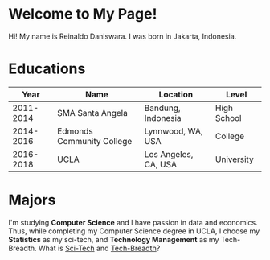 # Welcome to My Page!

Hi! My name is Reinaldo Daniswara. I was born in Jakarta, Indonesia. 
# Educations

|Year|Name  | Location| Level |
|---|---|---|---|
|2011-2014  | SMA Santa Angela  |Bandung, Indonesia | High School |
|2014-2016  | Edmonds Community College  |Lynnwood, WA, USA | College |
|2016-2018  | UCLA  |Los Angeles, CA, USA | University |


# Majors

I'm studying **Computer Science** and I have passion in data and economics. Thus, while completing my Computer Science degree in UCLA, I choose my **Statistics** as my sci-tech, and **Technology Management** as my Tech-Breadth. What is [Sci-Tech](http://www.seasoasa.ucla.edu/wp-content/uploads/seasoasa/CS-Sci-Tech-List-current.pdf) and [Tech-Breadth](http://www.seasoasa.ucla.edu/wp-content/uploads/seasoasa/TBA.pdf)? 


